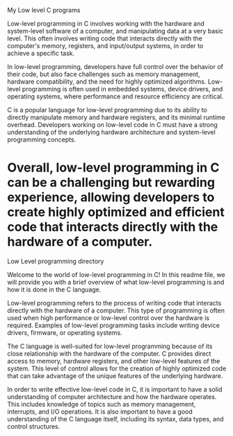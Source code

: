My Low level C programs

Low-level programming in C involves working with the hardware and system-level software of a computer, and manipulating data at a very basic level. This often involves writing code that interacts directly with the computer's memory, registers, and input/output systems, in order to achieve a specific task.

In low-level programming, developers have full control over the behavior of their code, but also face challenges such as memory management, hardware compatibility, and the need for highly optimized algorithms. Low-level programming is often used in embedded systems, device drivers, and operating systems, where performance and resource efficiency are critical.

C is a popular language for low-level programming due to its ability to directly manipulate memory and hardware registers, and its minimal runtime overhead. Developers working on low-level code in C must have a strong understanding of the underlying hardware architecture and system-level programming concepts.

Overall, low-level programming in C can be a challenging but rewarding experience, allowing developers to create highly optimized and efficient code that interacts directly with the hardware of a computer.
=======
Low Level programming directory

Welcome to the world of low-level programming in C! In this readme file, we will provide you with a brief overview of what low-level programming is and how it is done in the C language.

Low-level programming refers to the process of writing code that interacts directly with the hardware of a computer. This type of programming is often used when high performance or low-level control over the hardware is required. Examples of low-level programming tasks include writing device drivers, firmware, or operating systems.

The C language is well-suited for low-level programming because of its close relationship with the hardware of the computer. C provides direct access to memory, hardware registers, and other low-level features of the system. This level of control allows for the creation of highly optimized code that can take advantage of the unique features of the underlying hardware.

In order to write effective low-level code in C, it is important to have a solid understanding of computer architecture and how the hardware operates. This includes knowledge of topics such as memory management, interrupts, and I/O operations. It is also important to have a good understanding of the C language itself, including its syntax, data types, and control structures.
